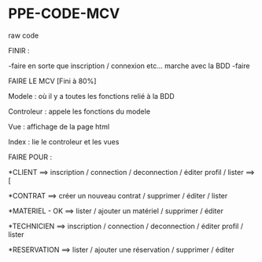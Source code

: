 # PPE-CODE-MCV
raw code

FINIR :

-faire en sorte que inscription / connexion etc... marche avec la BDD
-faire 

FAIRE LE MCV [Fini à 80%]

Modele : où il y a toutes les fonctions relié à la BDD

Controleur : appele les fonctions du modele

Vue : affichage de la page html

Index : lie le controleur et les vues

FAIRE POUR :

*CLIENT
==> inscription / connection / deconnection / éditer profil / lister
==> [

*CONTRAT
==> créer un nouveau contrat / supprimer / éditer / lister

*MATERIEL - OK
==> lister / ajouter un matériel / supprimer / éditer

*TECHNICIEN 
==> inscription / connection / deconnection / éditer profil / lister

*RESERVATION
==> lister / ajouter une réservation / supprimer / éditer
